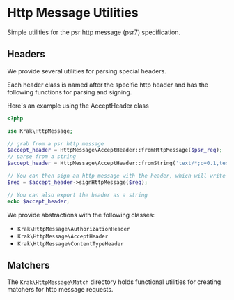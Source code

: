 # Http Message Utilities

Simple utilities for the psr http message (psr7) specification.

## Headers

We provide several utilities for parsing special headers.

Each header class is named after the specific http header and has the following functions for parsing and signing.

Here's an example using the AcceptHeader class

```php
<?php

use Krak\HttpMessage;

// grab from a psr http message
$accept_header = HttpMessage\AcceptHeader::fromHttpMessage($psr_req);
// parse from a string
$accept_header = HttpMessage\AcceptHeader::fromString('text/*;q=0.1,text/html;q=0.2');

// You can then sign an http message with the header, which will write the value of the header into the req.
$req = $accept_header->signHttpMessage($req);

// You can also export the header as a string
echo $accept_header;
```

We provide abstractions with the following classes:

- `Krak\HttpMessage\AuthorizationHeader`
- `Krak\HttpMessage\AcceptHeader`
- `Krak\HttpMessage\ContentTypeHeader`

## Matchers

The `Krak\HttpMessage\Match` directory holds functional utilities for creating matchers for http message requests.
